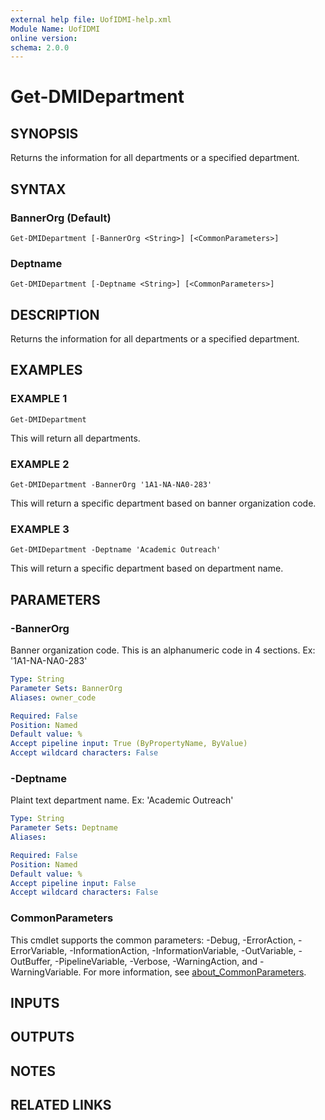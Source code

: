 ```yaml
---
external help file: UofIDMI-help.xml
Module Name: UofIDMI
online version:
schema: 2.0.0
---
```


# Get-DMIDepartment

## SYNOPSIS
Returns the information for all departments or a specified department.

## SYNTAX

### BannerOrg (Default)
```
Get-DMIDepartment [-BannerOrg <String>] [<CommonParameters>]
```

### Deptname
```
Get-DMIDepartment [-Deptname <String>] [<CommonParameters>]
```

## DESCRIPTION
Returns the information for all departments or a specified department.

## EXAMPLES

### EXAMPLE 1
```
Get-DMIDepartment
```

This will return all departments.

### EXAMPLE 2
```
Get-DMIDepartment -BannerOrg '1A1-NA-NA0-283'
```

This will return a specific department based on banner organization code.

### EXAMPLE 3
```
Get-DMIDepartment -Deptname 'Academic Outreach'
```

This will return a specific department based on department name.

## PARAMETERS

### -BannerOrg
Banner organization code.
This is an alphanumeric code in 4 sections.
Ex: '1A1-NA-NA0-283'

```yaml
Type: String
Parameter Sets: BannerOrg
Aliases: owner_code

Required: False
Position: Named
Default value: %
Accept pipeline input: True (ByPropertyName, ByValue)
Accept wildcard characters: False
```

### -Deptname
Plaint text department name.
Ex: 'Academic Outreach'

```yaml
Type: String
Parameter Sets: Deptname
Aliases:

Required: False
Position: Named
Default value: %
Accept pipeline input: False
Accept wildcard characters: False
```

### CommonParameters
This cmdlet supports the common parameters: -Debug, -ErrorAction, -ErrorVariable, -InformationAction, -InformationVariable, -OutVariable, -OutBuffer, -PipelineVariable, -Verbose, -WarningAction, and -WarningVariable. For more information, see [about_CommonParameters](http://go.microsoft.com/fwlink/?LinkID=113216).

## INPUTS

## OUTPUTS

## NOTES

## RELATED LINKS
